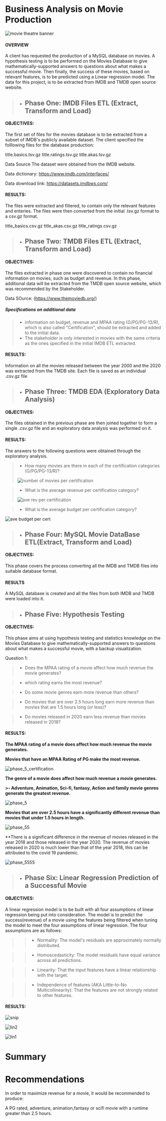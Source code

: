 # Business Analysis on Movie Production
![movie theatre banner](https://user-images.githubusercontent.com/95732821/175164895-ef198e07-a34c-4f8f-808a-ad6f72bb4e1a.png)

#### OVERVIEW
A client has requested the production of a MySQL database on movies. A hypothesis testing is to be performed on the Movies Database to give mathematically-supported answers to questions about what makes a successful movie. Then finally, the success of these movies, based on relevant features, is to be predicted using a Linear regression model. The data for this project, is to be extracted from IMDB and TMDB open source website.

>- ## Phase One: IMDB Files ETL (Extract, Transform and Load) 
>
#### OBJECTIVES:

The first set of files for the movies database is to be extracted from a subset of IMDB's publicly available dataset. The client specified the folllowing files for the database production:

title.basics.tsv.gz
title.ratings.tsv.gz
title.akas.tsv.gz

Data Source
The dataset were obtained from the IMDB website.

Data dictionary: https://www.imdb.com/interfaces/

Data download link: https://datasets.imdbws.com/


#### RESULTS:
The files were extracted and filtered, to contain only the relevant features and enteries. The files were then converted from the initial .tsv.gz format to a csv.gz format. 

title_basics.csv.gz
title_akas.csv.gz
title_ratings.csv.gz

>- ## Phase Two:  TMDB Files ETL (Extract, Transform and Load)

#### OBJECTIVES:

The files extracted in phase one were discovered to contain no financial information on movies, such as budget and revenue. In this phase, additional data will be extracted from the TMDB open source website, which was recommended by the Stakeholder.

Data SOurce: (https://www.themoviedb.org/)

##### Specifications on additional data
>- information on budget, revenue and MPAA rating (G/PG/PG-13/R), which is also called "Certification", should be extracted and added to the initial data.
>- The stakeholder is only interested in movies with the same criteria as the ones specified in the initial IMDB ETL extracted.

#### RESULTS:
Information on all the movies released between the year 2000 and the 2020 was extracted from the TMDB site. Each file is saved as an individual .csv.gz file

>- ## Phase Three: TMDB EDA (Exploratory Data Analysis)

#### OBJECTIVES:

The files obtained in the previous phase are then joined together to form a single .csv.gz file and an exploratory data analysis was performed on it.

#### RESULTS:

The answers to the following questions were obtained through the exploratory analysis.

>- How many movies are there in each of the certification categories (G/PG/PG-13/R)?
>
>![number of movies per certification](https://user-images.githubusercontent.com/95732821/175204204-e5159c36-0e83-4a21-a1de-4352a8b5902d.png)

>- What is the average revenue per certification category?
>
>![ave rev per certification](https://user-images.githubusercontent.com/95732821/175204153-d3aeefaa-738f-4476-99d2-bffc3a6cdf27.png)

>- What is the average budget per certification category?
>
![ave budget per cert](https://user-images.githubusercontent.com/95732821/175204124-39268929-d558-48b5-af9c-78f870617500.png)


>- ## Phase Four: MySQL Movie DataBase ETL(Extract, Transform and Load)

#### OBJECTIVES:
This phase covers the process converting all the IMDB and TMDB files into suitable database format. 

#### RESULTS

A MySQL database is created and all the files from both IMDB and TMDB were loaded into it.


>- ## Phase Five: Hypothesis Testing

#### OBJECTIVES:

This phase aims at using hypothesis testing and statistics knowledge on the Movies Database to give mathematically-supported answers to questions about what makes a successful movie, with a backup visualization.

Question 1:
>- Does the MPAA rating of a movie affect how much revenue the movie generates?

>- which rating earns the most revenue?

>- Do some movie genres earn more revenue than others?

>- Do movies that are over 2.5 hours long earn more revenue than movies that are 1.5 hours long (or less)?

>- Do movies released in 2020 earn less revenue than movies released in 2018?


#### RESULTS:

**The MPAA rating of a movie does affect how much revenue the movie generates.**

**Movies that have an MPAA Rating of PG make the most revenue.**

![phase_5_certification](https://user-images.githubusercontent.com/95732821/175207470-2fd544d7-d478-4d5c-9ce1-26f898dba4d8.png)

**The genre of a movie does affect how much revenue a movie generates.**

**>- Adventure, Animation, Sci-fi, fantasy, Action and family movie genres generate the greatest revenue.**
>
![phase_5](https://user-images.githubusercontent.com/95732821/175207482-f69b4604-fa96-4948-82ad-b669a7c42438.png)

**Movies that are over 2.5 hours have a significantly different revenue than movies that under 1.5 hours in length.**

![phase_55](https://user-images.githubusercontent.com/95732821/175207441-325aa117-bcb1-4145-a4be-cb29d35ca05d.png)

**There is a significant difference in the revenue of movies released in the year 2018 and those released in the year 2020. The revenue of movies released in 2020 is much lower than that of the year 2018, this can be attributed to the covid 19 pandemic.

![phase_5555](https://user-images.githubusercontent.com/95732821/175207420-e0524641-913c-4bb2-a483-6fa01d9388be.png)


>- ## Phase Six: Linear Regression Prediction of a Successful Movie

#### OBJECTIVES:

A linear regression model is to be built with all four assumptions of linear regression being put into consideration. The model is to predict the success(revenue) of a movie using the features being filtered when tuning the model to meet the four assumptions of linear regression. The four assumptions are as follows:

>>- Normality: The model's residuals are approximately normally distributed.

>>- Homoscedasticity: The model residuals have equal variance across all predictions.

>>- Linearity: That the input features have a linear relationship with the target.

>>- Independence of features (AKA Little-to-No Multicollinearity): That the features are not strongly related to other features.

#### RESULTS:

![snip](https://user-images.githubusercontent.com/95732821/175207964-1a757506-bee3-4707-864b-69b51830cc04.png)

![lin2](https://user-images.githubusercontent.com/95732821/175207927-1c77954d-4311-47e4-9b5b-8e49a6508d58.png)

![lin1](https://user-images.githubusercontent.com/95732821/175207895-f5690e4e-48d3-496b-b51f-5eadcfa20ae8.png)

# Summary 

# Recommendations

In order to maximize revenue for a movie, it would be recommended to produce:

A PG rated, adventure, animation,fantasy or scifi movie with a runtime greater than 2.5 hours.
